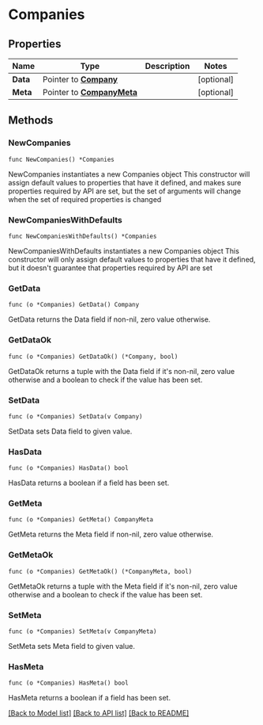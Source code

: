 # Companies

## Properties

Name | Type | Description | Notes
------------ | ------------- | ------------- | -------------
**Data** | Pointer to [**Company**](company.md) |  | [optional] 
**Meta** | Pointer to [**CompanyMeta**](companyMeta.md) |  | [optional] 

## Methods

### NewCompanies

`func NewCompanies() *Companies`

NewCompanies instantiates a new Companies object
This constructor will assign default values to properties that have it defined,
and makes sure properties required by API are set, but the set of arguments
will change when the set of required properties is changed

### NewCompaniesWithDefaults

`func NewCompaniesWithDefaults() *Companies`

NewCompaniesWithDefaults instantiates a new Companies object
This constructor will only assign default values to properties that have it defined,
but it doesn't guarantee that properties required by API are set

### GetData

`func (o *Companies) GetData() Company`

GetData returns the Data field if non-nil, zero value otherwise.

### GetDataOk

`func (o *Companies) GetDataOk() (*Company, bool)`

GetDataOk returns a tuple with the Data field if it's non-nil, zero value otherwise
and a boolean to check if the value has been set.

### SetData

`func (o *Companies) SetData(v Company)`

SetData sets Data field to given value.

### HasData

`func (o *Companies) HasData() bool`

HasData returns a boolean if a field has been set.

### GetMeta

`func (o *Companies) GetMeta() CompanyMeta`

GetMeta returns the Meta field if non-nil, zero value otherwise.

### GetMetaOk

`func (o *Companies) GetMetaOk() (*CompanyMeta, bool)`

GetMetaOk returns a tuple with the Meta field if it's non-nil, zero value otherwise
and a boolean to check if the value has been set.

### SetMeta

`func (o *Companies) SetMeta(v CompanyMeta)`

SetMeta sets Meta field to given value.

### HasMeta

`func (o *Companies) HasMeta() bool`

HasMeta returns a boolean if a field has been set.


[[Back to Model list]](../README.md#documentation-for-models) [[Back to API list]](../README.md#documentation-for-api-endpoints) [[Back to README]](../README.md)


